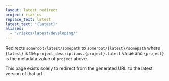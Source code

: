 ```yaml
---
layout: latest_redirect
project: riak_cs
replace_text: latest
latest_text: "{latest}"
aliases:
  - "/riakcs/latest/developing/"
---
```


Redirects `someroot/latest/somepath` to `someroot/{latest}/somepath` 
where `{latest}` is the `project_descriptions.{project}.latest` value
and `{project}` is the metadata value of `project` above.

This page exists solely to redirect from the generated URL to the latest version of
that url.



